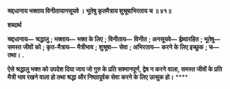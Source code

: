 **श्रद्दधानाय भक्ताय विनीतायानसूयवे ।** **भूतेषु कृतमैत्राय शुश्रूषाभिरताय च ॥ ४१॥** 

**शब्दार्थ** 

**श्रद्दधानाय—** **श्रद्धालु** **; भक्ताय—** **भक्त के लिए** **; विनीताय—** **विनीत** **; अनसूयवे—** **ईष्र्यारहित** **; भूतेषु—** **समस्त जीवों** **को** **; कृत-मैत्राय—** **मैत्रीभाव** **; शुश्रूषा—** **सेवा** **; अभिरताय—** **करने के लिए इच्छुक** **; च—** **तथा।** **.** 

**ऐसे श्रद्धालु भक्त को उपदेश दिया जाय जो गुरु के प्रति सश्मानपूर्ण, द्वेष न करने** **वाला, समस्त जीवों के प्रति मैत्री भाव रखने वाला हो तथा श्रद्धा और निष्ठापूर्वक सेवा** **करने के लिए उत्सुक हो।** **** 